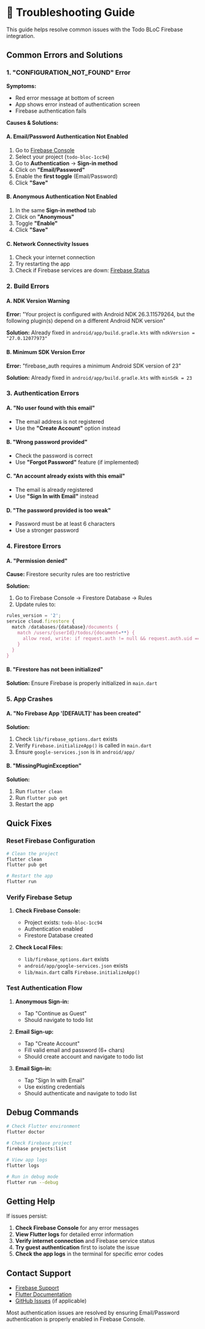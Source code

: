 # 🔧 Troubleshooting Guide

This guide helps resolve common issues with the Todo BLoC Firebase integration.

## Common Errors and Solutions

### 1. "CONFIGURATION_NOT_FOUND" Error

**Symptoms:**
- Red error message at bottom of screen
- App shows error instead of authentication screen
- Firebase authentication fails

**Causes & Solutions:**

#### A. Email/Password Authentication Not Enabled
1. Go to [Firebase Console](https://console.firebase.google.com)
2. Select your project (`todo-bloc-1cc94`)
3. Go to **Authentication** → **Sign-in method**
4. Click on **"Email/Password"**
5. Enable the **first toggle** (Email/Password)
6. Click **"Save"**

#### B. Anonymous Authentication Not Enabled
1. In the same **Sign-in method** tab
2. Click on **"Anonymous"**
3. Toggle **"Enable"**
4. Click **"Save"**

#### C. Network Connectivity Issues
1. Check your internet connection
2. Try restarting the app
3. Check if Firebase services are down: [Firebase Status](https://status.firebase.google.com/)

### 2. Build Errors

#### A. NDK Version Warning
**Error:** "Your project is configured with Android NDK 26.3.11579264, but the following plugin(s) depend on a different Android NDK version"

**Solution:** Already fixed in `android/app/build.gradle.kts` with `ndkVersion = "27.0.12077973"`

#### B. Minimum SDK Version Error
**Error:** "firebase_auth requires a minimum Android SDK version of 23"

**Solution:** Already fixed in `android/app/build.gradle.kts` with `minSdk = 23`

### 3. Authentication Errors

#### A. "No user found with this email"
- The email address is not registered
- Use the **"Create Account"** option instead

#### B. "Wrong password provided"
- Check the password is correct
- Use **"Forgot Password"** feature (if implemented)

#### C. "An account already exists with this email"
- The email is already registered
- Use **"Sign In with Email"** instead

#### D. "The password provided is too weak"
- Password must be at least 6 characters
- Use a stronger password

### 4. Firestore Errors

#### A. "Permission denied"
**Cause:** Firestore security rules are too restrictive

**Solution:**
1. Go to Firebase Console → Firestore Database → Rules
2. Update rules to:
```javascript
rules_version = '2';
service cloud.firestore {
  match /databases/{database}/documents {
    match /users/{userId}/todos/{document=**} {
      allow read, write: if request.auth != null && request.auth.uid == userId;
    }
  }
}
```

#### B. "Firestore has not been initialized"
**Solution:** Ensure Firebase is properly initialized in `main.dart`

### 5. App Crashes

#### A. "No Firebase App '[DEFAULT]' has been created"
**Solution:**
1. Check `lib/firebase_options.dart` exists
2. Verify `Firebase.initializeApp()` is called in `main.dart`
3. Ensure `google-services.json` is in `android/app/`

#### B. "MissingPluginException"
**Solution:**
1. Run `flutter clean`
2. Run `flutter pub get`
3. Restart the app

## Quick Fixes

### Reset Firebase Configuration
```bash
# Clean the project
flutter clean
flutter pub get

# Restart the app
flutter run
```

### Verify Firebase Setup
1. **Check Firebase Console:**
   - Project exists: `todo-bloc-1cc94`
   - Authentication enabled
   - Firestore Database created

2. **Check Local Files:**
   - `lib/firebase_options.dart` exists
   - `android/app/google-services.json` exists
   - `lib/main.dart` calls `Firebase.initializeApp()`

### Test Authentication Flow
1. **Anonymous Sign-in:**
   - Tap "Continue as Guest"
   - Should navigate to todo list

2. **Email Sign-up:**
   - Tap "Create Account"
   - Fill valid email and password (6+ chars)
   - Should create account and navigate to todo list

3. **Email Sign-in:**
   - Tap "Sign In with Email"
   - Use existing credentials
   - Should authenticate and navigate to todo list

## Debug Commands

```bash
# Check Flutter environment
flutter doctor

# Check Firebase project
firebase projects:list

# View app logs
flutter logs

# Run in debug mode
flutter run --debug
```

## Getting Help

If issues persist:

1. **Check Firebase Console** for any error messages
2. **View Flutter logs** for detailed error information
3. **Verify internet connection** and Firebase service status
4. **Try guest authentication** first to isolate the issue
5. **Check the app logs** in the terminal for specific error codes

## Contact Support

- [Firebase Support](https://firebase.google.com/support)
- [Flutter Documentation](https://docs.flutter.dev)
- [GitHub Issues](https://github.com/your-repo/issues) (if applicable)

Most authentication issues are resolved by ensuring Email/Password authentication is properly enabled in Firebase Console.
